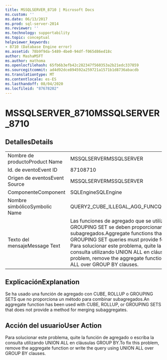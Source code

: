 ```yaml
---
title: MSSQLSERVER_8710 | Microsoft Docs
ms.custom: ''
ms.date: 06/13/2017
ms.prod: sql-server-2014
ms.reviewer: ''
ms.technology: supportability
ms.topic: conceptual
helpviewer_keywords:
- 8710 (Database Engine error)
ms.assetid: 78b9f9da-5489-4be0-94df-f065d86ed18c
author: MashaMSFT
ms.author: mathoma
ms.openlocfilehash: 65fb6b3efb42c282347f560353a2b21edc337859
ms.sourcegitcommit: ad4d92dce894592a259721a1571b1d8736abacdb
ms.translationtype: MT
ms.contentlocale: es-ES
ms.lasthandoff: 08/04/2020
ms.locfileid: "87678202"
---
```

# <a name="mssqlserver_8710"></a><span data-ttu-id="73e56-102">MSSQLSERVER_8710</span><span class="sxs-lookup"><span data-stu-id="73e56-102">MSSQLSERVER_8710</span></span>
    
## <a name="details"></a><span data-ttu-id="73e56-103">Detalles</span><span class="sxs-lookup"><span data-stu-id="73e56-103">Details</span></span>  
  
|||  
|-|-|  
|<span data-ttu-id="73e56-104">Nombre de producto</span><span class="sxs-lookup"><span data-stu-id="73e56-104">Product Name</span></span>|<span data-ttu-id="73e56-105">MSSQLSERVER</span><span class="sxs-lookup"><span data-stu-id="73e56-105">MSSQLSERVER</span></span>|  
|<span data-ttu-id="73e56-106">Id. de evento</span><span class="sxs-lookup"><span data-stu-id="73e56-106">Event ID</span></span>|<span data-ttu-id="73e56-107">8710</span><span class="sxs-lookup"><span data-stu-id="73e56-107">8710</span></span>|  
|<span data-ttu-id="73e56-108">Origen de eventos</span><span class="sxs-lookup"><span data-stu-id="73e56-108">Event Source</span></span>|<span data-ttu-id="73e56-109">MSSQLSERVER</span><span class="sxs-lookup"><span data-stu-id="73e56-109">MSSQLSERVER</span></span>|  
|<span data-ttu-id="73e56-110">Componente</span><span class="sxs-lookup"><span data-stu-id="73e56-110">Component</span></span>|<span data-ttu-id="73e56-111">SQLEngine</span><span class="sxs-lookup"><span data-stu-id="73e56-111">SQLEngine</span></span>|  
|<span data-ttu-id="73e56-112">Nombre simbólico</span><span class="sxs-lookup"><span data-stu-id="73e56-112">Symbolic Name</span></span>|<span data-ttu-id="73e56-113">QUERY2_CUBE_ILLEGAL_AGG_FUNC</span><span class="sxs-lookup"><span data-stu-id="73e56-113">QUERY2_CUBE_ILLEGAL_AGG_FUNC</span></span>|  
|<span data-ttu-id="73e56-114">Texto del mensaje</span><span class="sxs-lookup"><span data-stu-id="73e56-114">Message Text</span></span>|<span data-ttu-id="73e56-115">Las funciones de agregado que se utilizan con consultas CUBE, ROLLUP o GROUPING SET se deben proporcionar para la combinación de subagregados.</span><span class="sxs-lookup"><span data-stu-id="73e56-115">Aggregate functions that are used with CUBE, ROLLUP, or GROUPING SET queries must provide for the merging of subaggregates.</span></span> <span data-ttu-id="73e56-116">Para solucionar este problema, quite la función de agregado o escriba la consulta utilizando UNION ALL en cláusulas GROUP BY.</span><span class="sxs-lookup"><span data-stu-id="73e56-116">To fix this problem, remove the aggregate function or write the query using UNION ALL over GROUP BY clauses.</span></span>|  
  
## <a name="explanation"></a><span data-ttu-id="73e56-117">Explicación</span><span class="sxs-lookup"><span data-stu-id="73e56-117">Explanation</span></span>  
 <span data-ttu-id="73e56-118">Se ha usado una función de agregado con CUBE, ROLLUP o GROUPING SETS que no proporciona un método para combinar subagregados.</span><span class="sxs-lookup"><span data-stu-id="73e56-118">An aggregate function has been used with CUBE, ROLLUP, or GROUPING SETS that does not provide a method for merging subaggregates.</span></span>  
  
## <a name="user-action"></a><span data-ttu-id="73e56-119">Acción del usuario</span><span class="sxs-lookup"><span data-stu-id="73e56-119">User Action</span></span>  
 <span data-ttu-id="73e56-120">Para solucionar este problema, quite la función de agregado o escriba la consulta utilizando UNION ALL en cláusulas GROUP BY.</span><span class="sxs-lookup"><span data-stu-id="73e56-120">To fix this problem, remove the aggregate function or write the query using UNION ALL over GROUP BY clauses.</span></span>  
  
  
